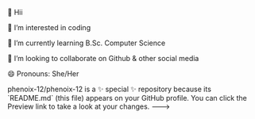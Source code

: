 👋 Hii

👀 I’m interested in coding 

🌱 I’m currently learning B.Sc. Computer Science 

💞️ I’m looking to collaborate on Github & other social media 

😄 Pronouns: She/Her


<!---
- 📫 How to reach me phenoix-12
- 💻 Language: HTML; C; Python
- 📱 Software: Github; Notepad; Visual Studio
- 📲 System: Android; Window
- 💾 Hardware: Vivo V2029; Lenova Siml Home language
---!>

phenoix-12/phenoix-12 is a ✨ special ✨ repository because its `README.md` (this file) appears on your GitHub profile.
You can click the Preview link to take a look at your changes.
--->
<!-- 

<details>
<summary>
  View My Github Stats
</summary>

![](https://github-readme-stats.vercel.app/api?username=phenoix-12&theme=dark&show_icons=true&hide_border=true&count_private=true)

![](https://nirzak-streak-stats.vercel.app/?user=phenoix-12&theme=dark&hide_border=true)

![](https://github-readme-stats.vercel.app/api/top-langs/?username=phenoix-12&theme=dark&show_icons=true&hide_border=true&layout=compact)
</details>
